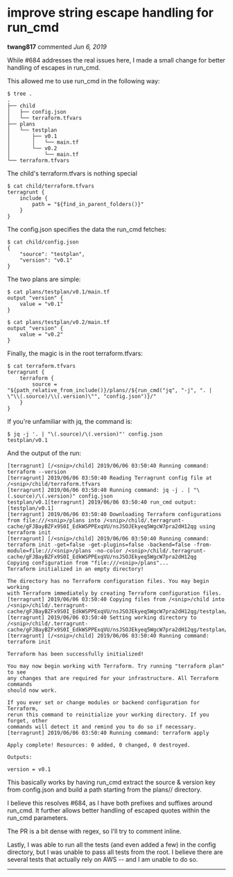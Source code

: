 # improve string escape handling for run_cmd

**twang817** commented *Jun 6, 2019*

While #684 addresses the real issues here, I made a small change for better handling of escapes in run_cmd.

This allowed me to use run_cmd in the following way:

```
$ tree .
.
├── child
│   ├── config.json
│   └── terraform.tfvars
├── plans
│   └── testplan
│       ├── v0.1
│       │   └── main.tf
│       └── v0.2
│           └── main.tf
└── terraform.tfvars
```

The child's terraform.tfvars is nothing special
```
$ cat child/terraform.tfvars
terragrunt {
    include {
        path = "${find_in_parent_folders()}"
    }
}
```

The config.json specifies the data the run_cmd fetches:
```
$ cat child/config.json
{
    "source": "testplan",
    "version": "v0.1"
}
```

The two plans are simple:
```
$ cat plans/testplan/v0.1/main.tf
output "version" {
    value = "v0.1"
}

$ cat plans/testplan/v0.2/main.tf
output "version" {
    value = "v0.2"
}
```

Finally, the magic is in the root terraform.tfvars:
```
$ cat terraform.tfvars
terragrunt {
    terraform {
        source = "${path_relative_from_include()}/plans//${run_cmd("jq", "-j", ". | \"\\(.source)/\\(.version)\"", "config.json")}/"
    }
}
```

If you're unfamiliar with jq, the command is:

```
$ jq -j '. | "\(.source)/\(.version)"' config.json
testplan/v0.1
```

And the output of the run:
```
[terragrunt] [/<snip>/child] 2019/06/06 03:50:40 Running command: terraform --version
[terragrunt] 2019/06/06 03:50:40 Reading Terragrunt config file at /<snip>/child/terraform.tfvars
[terragrunt] 2019/06/06 03:50:40 Running command: jq -j . | "\(.source)/\(.version)" config.json
testplan/v0.1[terragrunt] 2019/06/06 03:50:40 run_cmd output: [testplan/v0.1]
[terragrunt] 2019/06/06 03:50:40 Downloading Terraform configurations from file:///<snip>/plans into /<snip>/child/.terragrunt-cache/gFJBayBZFx9S0I_EdkWSPPExqVU/nsJSOJEkyeq5WgcW7pra2dH12qg using terraform init
[terragrunt] [/<snip>/child] 2019/06/06 03:50:40 Running command: terraform init -get=false -get-plugins=false -backend=false -from-module=file:///<snip>/plans -no-color /<snip>/child/.terragrunt-cache/gFJBayBZFx9S0I_EdkWSPPExqVU/nsJSOJEkyeq5WgcW7pra2dH12qg
Copying configuration from "file:///<snip>/plans"...
Terraform initialized in an empty directory!

The directory has no Terraform configuration files. You may begin working
with Terraform immediately by creating Terraform configuration files.
[terragrunt] 2019/06/06 03:50:40 Copying files from /<snip>/child into /<snip>/child/.terragrunt-cache/gFJBayBZFx9S0I_EdkWSPPExqVU/nsJSOJEkyeq5WgcW7pra2dH12qg/testplan/v0.1
[terragrunt] 2019/06/06 03:50:40 Setting working directory to /<snip>/child/.terragrunt-cache/gFJBayBZFx9S0I_EdkWSPPExqVU/nsJSOJEkyeq5WgcW7pra2dH12qg/testplan/v0.1
[terragrunt] [/<snip>/child] 2019/06/06 03:50:40 Running command: terraform init

Terraform has been successfully initialized!

You may now begin working with Terraform. Try running "terraform plan" to see
any changes that are required for your infrastructure. All Terraform commands
should now work.

If you ever set or change modules or backend configuration for Terraform,
rerun this command to reinitialize your working directory. If you forget, other
commands will detect it and remind you to do so if necessary.
[terragrunt] 2019/06/06 03:50:40 Running command: terraform apply

Apply complete! Resources: 0 added, 0 changed, 0 destroyed.

Outputs:

version = v0.1
```

This basically works by having run_cmd extract the source & version key from config.json and build a path starting from the plans// directory.

I believe this resolves #684, as I have both prefixes and suffixes around run_cmd.  It further allows better handling of escaped quotes within the run_cmd parameters.

The PR is a bit dense with regex, so I'll try to comment inline.

Lastly, I was able to run all the tests (and even added a few) in the config directory, but I was unable to pass all tests from the root.  I believe there are several tests that actually rely on AWS -- and I am unable to do so.
<br />
***


